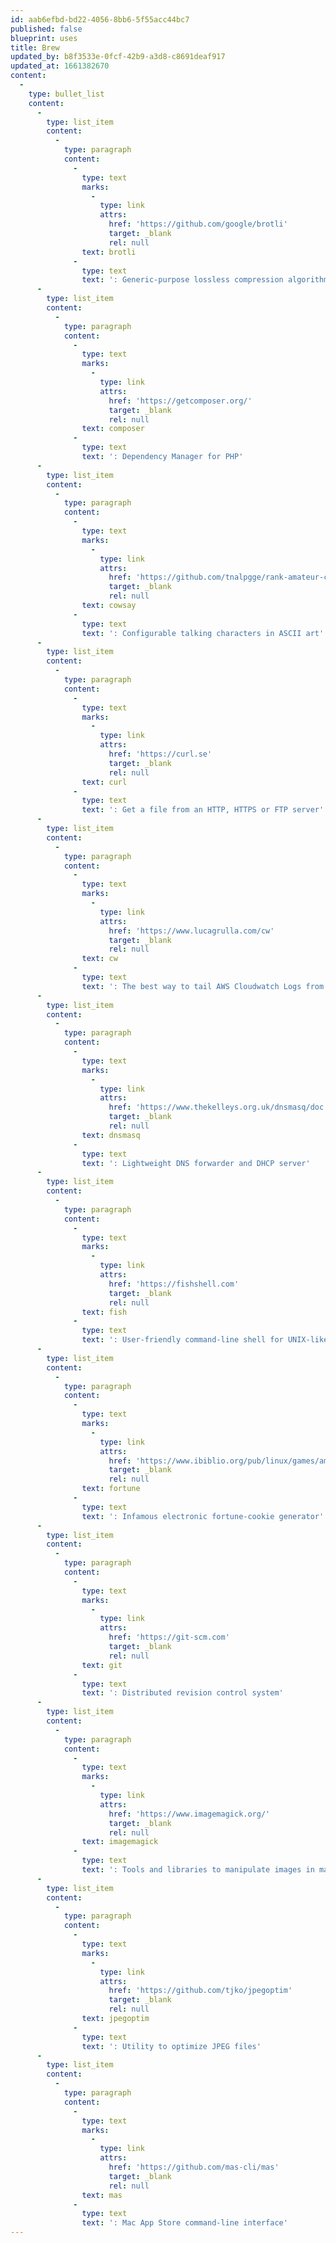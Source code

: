 ```yaml
---
id: aab6efbd-bd22-4056-8bb6-5f55acc44bc7
published: false
blueprint: uses
title: Brew
updated_by: b8f3533e-0fcf-42b9-a3d8-c8691deaf917
updated_at: 1661382670
content:
  -
    type: bullet_list
    content:
      -
        type: list_item
        content:
          -
            type: paragraph
            content:
              -
                type: text
                marks:
                  -
                    type: link
                    attrs:
                      href: 'https://github.com/google/brotli'
                      target: _blank
                      rel: null
                text: brotli
              -
                type: text
                text: ': Generic-purpose lossless compression algorithm by Google'
      -
        type: list_item
        content:
          -
            type: paragraph
            content:
              -
                type: text
                marks:
                  -
                    type: link
                    attrs:
                      href: 'https://getcomposer.org/'
                      target: _blank
                      rel: null
                text: composer
              -
                type: text
                text: ': Dependency Manager for PHP'
      -
        type: list_item
        content:
          -
            type: paragraph
            content:
              -
                type: text
                marks:
                  -
                    type: link
                    attrs:
                      href: 'https://github.com/tnalpgge/rank-amateur-cowsay'
                      target: _blank
                      rel: null
                text: cowsay
              -
                type: text
                text: ': Configurable talking characters in ASCII art'
      -
        type: list_item
        content:
          -
            type: paragraph
            content:
              -
                type: text
                marks:
                  -
                    type: link
                    attrs:
                      href: 'https://curl.se'
                      target: _blank
                      rel: null
                text: curl
              -
                type: text
                text: ': Get a file from an HTTP, HTTPS or FTP server'
      -
        type: list_item
        content:
          -
            type: paragraph
            content:
              -
                type: text
                marks:
                  -
                    type: link
                    attrs:
                      href: 'https://www.lucagrulla.com/cw'
                      target: _blank
                      rel: null
                text: cw
              -
                type: text
                text: ': The best way to tail AWS Cloudwatch Logs from your terminal'
      -
        type: list_item
        content:
          -
            type: paragraph
            content:
              -
                type: text
                marks:
                  -
                    type: link
                    attrs:
                      href: 'https://www.thekelleys.org.uk/dnsmasq/doc.html'
                      target: _blank
                      rel: null
                text: dnsmasq
              -
                type: text
                text: ': Lightweight DNS forwarder and DHCP server'
      -
        type: list_item
        content:
          -
            type: paragraph
            content:
              -
                type: text
                marks:
                  -
                    type: link
                    attrs:
                      href: 'https://fishshell.com'
                      target: _blank
                      rel: null
                text: fish
              -
                type: text
                text: ': User-friendly command-line shell for UNIX-like operating systems'
      -
        type: list_item
        content:
          -
            type: paragraph
            content:
              -
                type: text
                marks:
                  -
                    type: link
                    attrs:
                      href: 'https://www.ibiblio.org/pub/linux/games/amusements/fortune/!INDEX.html'
                      target: _blank
                      rel: null
                text: fortune
              -
                type: text
                text: ': Infamous electronic fortune-cookie generator'
      -
        type: list_item
        content:
          -
            type: paragraph
            content:
              -
                type: text
                marks:
                  -
                    type: link
                    attrs:
                      href: 'https://git-scm.com'
                      target: _blank
                      rel: null
                text: git
              -
                type: text
                text: ': Distributed revision control system'
      -
        type: list_item
        content:
          -
            type: paragraph
            content:
              -
                type: text
                marks:
                  -
                    type: link
                    attrs:
                      href: 'https://www.imagemagick.org/'
                      target: _blank
                      rel: null
                text: imagemagick
              -
                type: text
                text: ': Tools and libraries to manipulate images in many formats'
      -
        type: list_item
        content:
          -
            type: paragraph
            content:
              -
                type: text
                marks:
                  -
                    type: link
                    attrs:
                      href: 'https://github.com/tjko/jpegoptim'
                      target: _blank
                      rel: null
                text: jpegoptim
              -
                type: text
                text: ': Utility to optimize JPEG files'
      -
        type: list_item
        content:
          -
            type: paragraph
            content:
              -
                type: text
                marks:
                  -
                    type: link
                    attrs:
                      href: 'https://github.com/mas-cli/mas'
                      target: _blank
                      rel: null
                text: mas
              -
                type: text
                text: ': Mac App Store command-line interface'
---
```

